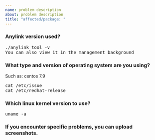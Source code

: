 ```yaml
---
name: problem description
about: problem description
title: "affected/package: "
---
```


<!--
Please fill in the following questions first, and then fill in the specific problems encountered, thank you!
-->

### Anylink version used?

<pre>
./anylink tool -v
You can also view it in the management background
</pre>


### What type and version of operating system are you using?
Such as: centos 7.9
<pre>
cat /etc/issue
cat /etc/redhat-release
</pre>

### Which linux kernel version to use?
<pre>
uname -a
</pre>

### If you encounter specific problems, you can upload screenshots.